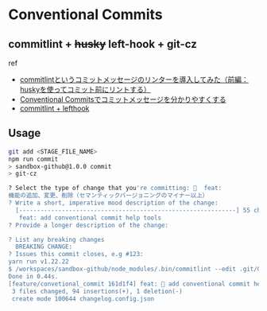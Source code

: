 # Conventional Commits

## commitlint + ~~husky~~ left-hook + git-cz
ref
- [commitlintというコミットメッセージのリンターを導入してみた（前編：huskyを使ってコミット前にリントする）](https://zenn.dev/kalubi/articles/27fa889c338cdf)
- [Conventional Commitsでコミットメッセージを分かりやすくする](https://soudai-s.com/align-commit-messages-by-conventional-commits)
- [commitlint + lefthook](https://zenn.dev/ebiyy/scraps/112895ebf571dd)

## Usage

```bash
git add <STAGE_FILE_NAME>
npm run commit
> sandbox-github@1.0.0 commit
> git-cz

? Select the type of change that you're committing: 🎸  feat:
機能の追加、変更、削除（セマンティックバージョニングのマイナー以上）
? Write a short, imperative mood description of the change:
  [-------------------------------------------------------------] 55 chars left
   feat: add conventional commit help tools
? Provide a longer description of the change:

? List any breaking changes
  BREAKING CHANGE:
? Issues this commit closes, e.g #123:
yarn run v1.22.22
$ /workspaces/sandbox-github/node_modules/.bin/commitlint --edit .git/COMMIT_EDITMSG
Done in 0.44s.
[feature/convetional_commit 161d1f4] feat: 🎸 add conventional commit help tools
 3 files changed, 94 insertions(+), 1 deletion(-)
 create mode 100644 changelog.config.json
```
